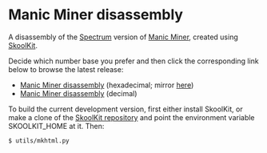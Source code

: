 Manic Miner disassembly
=======================

A disassembly of the [Spectrum](http://en.wikipedia.org/wiki/ZX_Spectrum)
version of [Manic Miner](http://en.wikipedia.org/wiki/Manic_Miner), created
using [SkoolKit](http://skoolkit.ca/).

Decide which number base you prefer and then click the corresponding link below
to browse the latest release:

* [Manic Miner disassembly](http://skoolkid.github.io/manicminer/) (hexadecimal; mirror [here](http://skoolkid.gitlab.io/manicminer/))
* [Manic Miner disassembly](http://skoolkit.ca/disassemblies/manic_miner/) (decimal)

To build the current development version, first either install SkoolKit, or
make a clone of the [SkoolKit repository](https://github.com/skoolkid/skoolkit)
and point the environment variable SKOOLKIT_HOME at it. Then:

    $ utils/mkhtml.py
